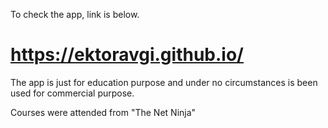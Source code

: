 To check the app, link is below.

# https://ektoravgi.github.io/

The app is just for education purpose and under no circumstances is been used for commercial purpose.

Courses were attended from "The Net Ninja"
